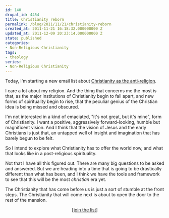 ```yaml
---
id: 140
drupal_id: 4454
title: Christianity reborn
permalink: /blog/2011/11/21/christianity-reborn
created_at: 2011-11-21 16:18:32.000000000 Z
updated_at: 2011-12-09 20:23:14.000000000 Z
state: published
categories:
- Non-Religious Christianity
tags:
- theology
series:
- Non-Religious Christianity
---
```

Today, I'm starting a new email list about [Christianity as the anti-religion](http://micahredding.com/xn).

I care a lot about my religion. And the thing that concerns me the most is that, as the major institutions of Christianity begin to fall apart, and new forms of spirituality begin to rise, that the peculiar genius of the Christian idea is being missed and obscured. 

I'm not interested in a kind of emaciated, "it's not great, but it's mine", form of Christianity. I want a positive, aggressively forward-looking, humble but magnificent vision. And I think that the vision of Jesus and the early Christians is just that, an untapped well of insight and imagination that has barely begun to be felt. 

So I intend to explore what Christianity has to offer the world now, and what that looks like in a post-religious spirituality. 

Not that I have all this figured out. There are many big questions to be asked and answered. But we are heading into a time that is going to be drastically different than what has been, and I think we have the tools and framework to see that this will be the most _christian_ era yet. 

The Christianity that has come before us is just a sort of stumble at the front steps. The Christianity that will come next is about to open the door to the rest of the mansion. 


<div style="text-align:center">

<a href="http://micahredding.com/xn">[join the list]</a>

</div>


